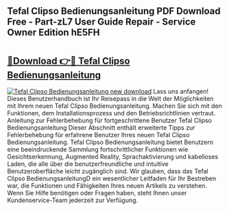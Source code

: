 ## Tefal Clipso Bedienungsanleitung PDF Download Free - Part-zL7 User Guide Repair - Service Owner Edition hE5FH

# <h2><a href="http://df5o23b.blite.top/?on=Tefal+Clipso+Bedienungsanleitung">🔗Download 👉🔴 Tefal Clipso Bedienungsanleitung</a></h2>

[![Tefal Clipso Bedienungsanleitung new download](https://i.imgur.com/lujVjoI.png)](http://df5o23b.blite.top/?on=Tefal+Clipso+Bedienungsanleitung)
Lass uns anfangen! Dieses Benutzerhandbuch ist Ihr Reisepass in die Welt der Möglichkeiten mit Ihrem neuen Tefal Clipso Bedienungsanleitung. Machen Sie sich mit den Funktionen, dem Installationsprozess und den Betriebsrichtlinien vertraut. Anleitung zur Fehlerbehebung für fortgeschrittene Benutzer Tefal Clipso Bedienungsanleitung Dieser Abschnitt enthält erweiterte Tipps zur Fehlerbehebung für erfahrene Benutzer Ihres neuen Tefal Clipso Bedienungsanleitung. Tefal Clipso Bedienungsanleitung bietet Benutzern eine beeindruckende Sammlung fortschrittlicher Funktionen wie Gesichtserkennung, Augmented Reality, Sprachaktivierung und kabelloses Laden, die alle über die benutzerfreundliche und intuitive Benutzeroberfläche leicht zugänglich sind. Wir glauben, dass das Tefal Clipso BedienungsanleitungD ein wesentlicher Leitfaden für Ihr Bestreben war, die Funktionen und Fähigkeiten Ihres neuen Artikels zu verstehen. Wenn Sie Hilfe benötigen oder Fragen haben, steht Ihnen unser Kundenservice-Team jederzeit zur Verfügung.
